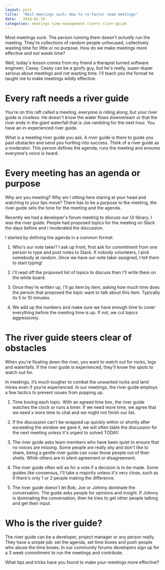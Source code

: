 ```yaml
---
layout: post
title:  "Most meetings suck: How to re-factor team meetings"
date:   2018-02-16
categories: meetings time-management rivers river-guide
---
```


Most meetings suck. The person running them doesn't *actually* run the meeting. They're collections of random people unfocused, collectively wasting time for little or no purpose. How do we make meetings more effective and not waste time?

Well, today's lesson comes from my friend a therapist turned software engineer; Casey. Casey can be a goofy guy, but he's really, super-duper serious about meetings and not wasting time. I'll teach you the format he taught me to make meetings wildly effective.

# Every raft needs a river guide

You're on this raft called a meeting, everyone is riding along, but your river guide is clueless. He doesn't know the water flows downstream or that the river ends in the giant waterfall that is Joe rambling for the next hour. You have an in-experienced river guide.

What is a meeting river guide you ask. A river guide is there to guide you past obstacles and send you hurtling into success. Think of a river guide as a moderator. This person defines the agenda, runs the meeting and ensures everyone's voice is heard.

# Every meeting has an agenda or purpose

Why are you meeting? Why am I sitting here staring at your head and watching to your lips move? There has to be a purpose to the meeting, the river guide sets the tone for the meeting and the agenda.

Recently we had a developer's forum meeting to discuss our UI library, I was the river guide. People had proposed topics for the meeting on Slack the days before and I moderated the discussion.

I started by defining the agenda in a common format:

1. Who's our note taker? I ask up front, first ask for commitment from one person to type and post notes to Slack. If nobody volunteers, I pick somebody at random. Once we have our note taker assigned, I tell them to start typing!

2. I'll read off the proposed list of topics to discuss then I'll write them on the white board.

3. Once they're written up, I'll go item by item, asking how much time does the person that proposed the topic want to talk about this item. Typically its 5 to 10 minutes.

4. We add up the numbers and make sure we have enough time to cover everything before the meeting time is up. If not, we cut topics aggressively.

# The river guide steers clear of obstacles

When you're floating down the river, you want to watch out for rocks, logs and waterfalls. If the river guide is experienced, they'll know the spots to watch out for.

In meetings, it’s much tougher to combat the unwanted rocks and land mines even if you’re experienced. In our meetings, the river guide employs a few tactics to prevent issues from popping up.

1. Time boxing each topic. With an agreed time box, the river guide watches the clock or runs a timer. If we need more time, we agree that we need x more time to chat and we might not finish our list.

2. If the discussion can't be wrapped up quickly within or shortly after exceeding the window we gave it, we will often table the discussion for the next meeting unless it's urgent to solved TODAY.

3. The river guide asks team members who have been quiet to ensure that no voices are missing. Some people are really shy and don't like to share, being a gentle river guide can coax those people out of their shells. While others are in silent agreement or disagreement.

4. The river guide often will as for a vote if a decision is to be made. Some guides like consensus, I'll take a majority unless it's very close, such as if there's only 1 or 2 people making the difference.

5. The river guide doesn't let Bob, Joe or Johnny dominate the conversation. The guide asks people for opinions and insight. If Johnny is dominating the conversation, then he tries to get other people talking and get their input.

# Who is the river guide?

The river guide can be a developer, project manager or any person really. They have a simple job: set the agenda, set time boxes and push people who abuse the time boxes. In our community forums developers sign up for a 3 week commitment to run the meetings and contribute.

What tips and tricks have you found to make your meetings more effective?
